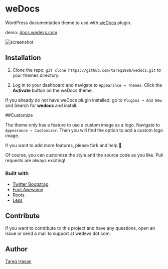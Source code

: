 # weDocs

WordPress documentation theme to use with [weDocs](https://wordpress.org/plugins/wedocs/) plugin.

demo: [docs.wedevs.com](http://docs.wedevs.com)

![screenshot](screenshot.png)

## Installation

1. Clone the repo: `git clone https://github.com/tareq1988/wedocs.git` to your themes directory.

2. Log in to your dashboard and navigate to `Appearance → Themes`. Click the **Activate** button on the weDocs theme.

If you already do not have weDocs plugin installed, go to `Plugins → Add New` and Search for **wedocs** and install.

##Customize

The theme only has a feature to use a custom image as a logo.
Navigate to `Appearance → Customizer`. Then you will find the option to add a custom logo image.

If you want to add more features, please fork and help 🙂.

Of course, you can customize the style and the source code as you like. Pull requests are always exciting!

### Built with

* [Twitter Bootstrap](http://getbootstrap.com)
* [Font Awesome](http://fontawesome.io/)
* [Roots](http://roots.io)
* [Less](http://www.lesscss.org/)



## Contribute
If you want to contribute to this project and have any questions, open an issue or send a mail to support at wedevs dot com.


## Author
[Tareq Hasan](http://tareq.co)
